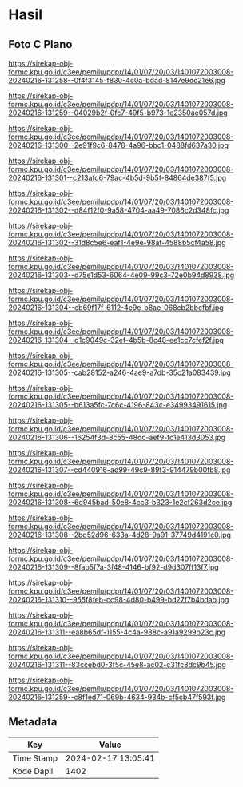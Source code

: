 # Hasil

## Foto C Plano

https://sirekap-obj-formc.kpu.go.id/c3ee/pemilu/pdpr/14/01/07/20/03/1401072003008-20240216-131258--0f4f3145-f830-4c0a-bdad-8147e9dc21e6.jpg

https://sirekap-obj-formc.kpu.go.id/c3ee/pemilu/pdpr/14/01/07/20/03/1401072003008-20240216-131259--04029b2f-0fc7-49f5-b973-1e2350ae057d.jpg

https://sirekap-obj-formc.kpu.go.id/c3ee/pemilu/pdpr/14/01/07/20/03/1401072003008-20240216-131300--2e91f9c6-8478-4a96-bbc1-0488fd637a30.jpg

https://sirekap-obj-formc.kpu.go.id/c3ee/pemilu/pdpr/14/01/07/20/03/1401072003008-20240216-131301--c213afd6-79ac-4b5d-9b5f-84864de387f5.jpg

https://sirekap-obj-formc.kpu.go.id/c3ee/pemilu/pdpr/14/01/07/20/03/1401072003008-20240216-131302--d84f12f0-9a58-4704-aa49-7086c2d348fc.jpg

https://sirekap-obj-formc.kpu.go.id/c3ee/pemilu/pdpr/14/01/07/20/03/1401072003008-20240216-131302--31d8c5e6-eaf1-4e9e-98af-4588b5cf4a58.jpg

https://sirekap-obj-formc.kpu.go.id/c3ee/pemilu/pdpr/14/01/07/20/03/1401072003008-20240216-131303--d75e1d53-6064-4e09-99c3-72e0b94d8938.jpg

https://sirekap-obj-formc.kpu.go.id/c3ee/pemilu/pdpr/14/01/07/20/03/1401072003008-20240216-131304--cb69f17f-6112-4e9e-b8ae-068cb2bbcfbf.jpg

https://sirekap-obj-formc.kpu.go.id/c3ee/pemilu/pdpr/14/01/07/20/03/1401072003008-20240216-131304--d1c9049c-32ef-4b5b-8c48-ee1cc7cfef2f.jpg

https://sirekap-obj-formc.kpu.go.id/c3ee/pemilu/pdpr/14/01/07/20/03/1401072003008-20240216-131305--cab28152-a246-4ae9-a7db-35c21a083439.jpg

https://sirekap-obj-formc.kpu.go.id/c3ee/pemilu/pdpr/14/01/07/20/03/1401072003008-20240216-131305--b613a5fc-7c6c-4196-843c-e34993491615.jpg

https://sirekap-obj-formc.kpu.go.id/c3ee/pemilu/pdpr/14/01/07/20/03/1401072003008-20240216-131306--16254f3d-8c55-48dc-aef9-fc1e413d3053.jpg

https://sirekap-obj-formc.kpu.go.id/c3ee/pemilu/pdpr/14/01/07/20/03/1401072003008-20240216-131307--cd440916-ad99-49c9-89f3-914479b00fb8.jpg

https://sirekap-obj-formc.kpu.go.id/c3ee/pemilu/pdpr/14/01/07/20/03/1401072003008-20240216-131308--6d945bad-50e8-4cc3-b323-1e2cf263d2ce.jpg

https://sirekap-obj-formc.kpu.go.id/c3ee/pemilu/pdpr/14/01/07/20/03/1401072003008-20240216-131308--2bd52d96-633a-4d28-9a91-37749d4191c0.jpg

https://sirekap-obj-formc.kpu.go.id/c3ee/pemilu/pdpr/14/01/07/20/03/1401072003008-20240216-131309--8fab5f7a-3f48-4146-bf92-d9d307ff13f7.jpg

https://sirekap-obj-formc.kpu.go.id/c3ee/pemilu/pdpr/14/01/07/20/03/1401072003008-20240216-131310--955f8feb-cc98-4d80-b499-bd27f7b4bdab.jpg

https://sirekap-obj-formc.kpu.go.id/c3ee/pemilu/pdpr/14/01/07/20/03/1401072003008-20240216-131311--ea8b65df-1155-4c4a-988c-a91a9299b23c.jpg

https://sirekap-obj-formc.kpu.go.id/c3ee/pemilu/pdpr/14/01/07/20/03/1401072003008-20240216-131311--83ccebd0-3f5c-45e8-ac02-c31fc8dc9b45.jpg

https://sirekap-obj-formc.kpu.go.id/c3ee/pemilu/pdpr/14/01/07/20/03/1401072003008-20240216-131259--c8f1ed71-069b-4634-934b-cf5cb47f593f.jpg


## Metadata

| Key        | Value               |
| ---------- | ------------------- |
| Time Stamp | 2024-02-17 13:05:41 |
| Kode Dapil | 1402                |



